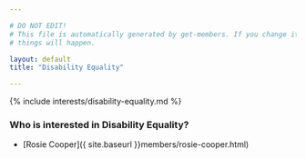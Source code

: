 ```yaml
---

# DO NOT EDIT!
# This file is automatically generated by get-members. If you change it, bad
# things will happen.

layout: default
title: "Disability Equality"

---
```


{% include interests/disability-equality.md %}

### Who is interested in Disability Equality?


* [Rosie Cooper]({ site.baseurl }}members/rosie-cooper.html)
